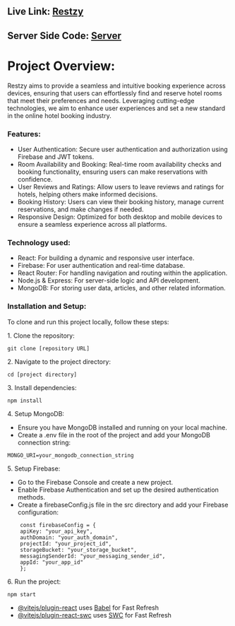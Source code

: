 <h2>Live Link: <a href="https://sunny-queijadas-e153d1.netlify.app/">Restzy</a></h2>
<h2>Server Side Code: <a href="https://sunny-queijadas-e153d1.netlify.app/](https://github.com/mushfiq7297/Restzy-Hotel-Booking-Server">Server</a></h2>
<h1>Project Overview:</h1>
<p>Restzy aims to provide a seamless and intuitive booking experience across devices, ensuring that users can effortlessly find and reserve hotel rooms that meet their preferences and needs. Leveraging cutting-edge technologies, we aim to enhance user experiences and set a new standard in the online hotel booking industry.</p>

<h3>Features:</h3>
<ul>
  <li>User Authentication: Secure user authentication and authorization using Firebase and JWT tokens.</li>
  <li>Room Availability and Booking: Real-time room availability checks and booking functionality, ensuring users can make reservations with confidence.</li>
  <li>User Reviews and Ratings: Allow users to leave reviews and ratings for hotels, helping others make informed decisions.</li>
  <li>Booking History: Users can view their booking history, manage current reservations, and make changes if needed.</li>
  <li>Responsive Design: Optimized for both desktop and mobile devices to ensure a seamless experience across all platforms.</li>
</ul>
<h3>Technology used:</h3>
<ul>
  <li>React: For building a dynamic and responsive user interface.</li>
  <li>Firebase: For user authentication and real-time database.</li>
  <li>React Router: For handling navigation and routing within the application.</li>
  <li>Node.js & Express: For server-side logic and API development.</li>
  <li>MongoDB: For storing user data, articles, and other related information.</li>
</ul>
</p>

<h3>Installation and Setup:</h3>
<p>
  To clone and run this project locally, follow these steps:
</p>
<p>
 1. Clone the repository:<br>

  ```
git clone [repository URL]
```

</p>
<p>
2. Navigate to the project directory:<br>

  ```
cd [project directory]
```

</p>
<p>
3. Install dependencies:<br>

  ```
npm install
```

</p>
<p>
  4. Setup MongoDB:<br>
  <ul>
    <li>Ensure you have MongoDB installed and running on your local machine.<br></li>
    <li> Create a .env file in the root of the project and add your MongoDB connection string:<br></li>  
    </ul>
    
  ```
MONGO_URI=your_mongodb_connection_string
```

     
 
</p>
<p>
  5. Setup Firebase:<br>
  <ul>
    <li>Go to the Firebase Console and create a new project.</li>
    <li>Enable Firebase Authentication and set up the desired authentication methods.</li>
    <li>Create a firebaseConfig.js file in the src directory and add your Firebase configuration:</li>
    </ul> 
</p>

```
    const firebaseConfig = {
    apiKey: "your_api_key",
    authDomain: "your_auth_domain",
    projectId: "your_project_id",
    storageBucket: "your_storage_bucket",
    messagingSenderId: "your_messaging_sender_id",
    appId: "your_app_id"
    };
```

<p>
6. Run the project:<br>

  ```
npm start
```

</p>




- [@vitejs/plugin-react](https://github.com/vitejs/vite-plugin-react/blob/main/packages/plugin-react/README.md) uses [Babel](https://babeljs.io/) for Fast Refresh
- [@vitejs/plugin-react-swc](https://github.com/vitejs/vite-plugin-react-swc) uses [SWC](https://swc.rs/) for Fast Refresh
